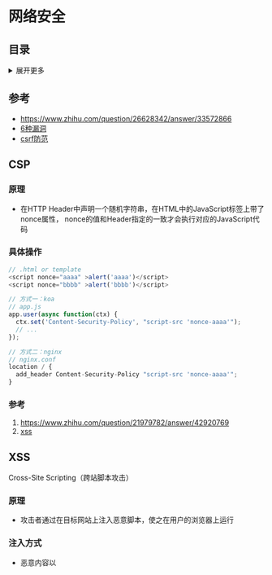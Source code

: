 # 网络安全

## 目录
<details>
<summary>展开更多</summary>

* [`CSP`](#CSP)
* [`XSS`](#XSS)
* [`CSRF`](#CSRF)
* [`抓包工具`](#抓包工具)

</details>

## 参考
- https://www.zhihu.com/question/26628342/answer/33572866
- [6种漏洞](https://mp.weixin.qq.com/s/Umd-HAbUsLBoxEOIrdZ8vg)
- [csrf防范](https://juejin.im/post/5bc009996fb9a05d0a055192)

## CSP

### 原理
- 在HTTP Header中声明一个随机字符串，在HTML中的JavaScript标签上带了nonce属性，
  nonce的值和Header指定的一致才会执行对应的JavaScript代码

### 具体操作
```js
// .html or template
<script nonce="aaaa" >alert('aaaa')</script>
<script nonce="bbbb" >alert('bbbb')</script>

// 方式一：koa
// app.js
app.user(async function(ctx) {
  ctx.set('Content-Security-Policy', "script-src 'nonce-aaaa'");
  // ...
});

// 方式二：nginx
// nginx.conf
location / {
  add_header Content-Security-Policy "script-src 'nonce-aaaa'";
}
```

### 参考
1. https://www.zhihu.com/question/21979782/answer/42920769
2. [xss](http://www.cnblogs.com/TankXiao/archive/2012/03/21/2337194.html)


## XSS
Cross-Site Scripting（跨站脚本攻击）

### 原理
- 攻击者通过在目标网站上注入恶意脚本，使之在用户的浏览器上运行

### 注入方式
* 恶意内容以<script />注入HTML中内嵌的文本（input）
  - escape
* 标签的 href、src 等属性中，包含 javascript: jAvaScript: 等可执行代码
* onload、onerror、onclick 等事件中，注入不受控制代码
* background-image:url("javascript:..."); （新版本浏览器已经可以防范）
* css-expression （新版本浏览器已经可以防范）

### 分类
|   | 存储型 | 反射型 | DOM型 |
| -------- | -----: | :----: | :----: |
| 存储区 | 数据库 | URL | 数据库/url/前端存储 |
| 插入点 | HTML | HTML | js |

* 存储型
  - 输入框中提交恶意代码到数据库，日后访问的话，
    服务端可能会取出恶意代码返回客户端执行
  - 恶意代码会加载外部代码执行更复杂的逻辑
  - 比如坛发帖、商品评论、用户私信等
* 反射型
  - 构造特殊url（通常是个接口），包含恶意代码，服务端返回给客户端后执行
  - 比如网站搜索、跳转等
* DOM型
  - 构造特殊url，客户端接收、执行
  - 和反射型区别：DOM型是js执行，是前端漏洞，其他两种是服务端漏洞

### 防御
- 针对 HTML 属性、HTML 文字内容、HTML 注释、跳转链接、
  内联 JavaScript 字符串、内联 CSS 样式表等，做不同转义
- .textContent、.setAttribute()
- 避免内联事件绑定，改用addEventListener
- 避免eval、setTimeout、setInterval字符串方式调用
- CSP
  - 禁止外联脚本、外域提交
  - 禁止内联脚本、未授权脚本
- 输入内容长度控制
- 验证码（校验人为操作）
- http-only

### 学习
[练习题](http://prompt.ml)
[答案](https://github.com/cure53/XSSChallengeWiki/wiki/prompt.ml)

```js
function escape(input) {
  // warm up
  // script should be executed without user interaction
  return '<input type="text" value="' + input + '">';
}
document.body.innerHTML = escape('"><svg onload=console.log(1)>');
```

### 举例
1. github如何防止xss
在线编辑/查看，文件代码都会通过模板转成不同含义的标签（通过颜色可以看出），
不是完整的输入输出

---

## CSRF
- 跨站请求伪造（Cross-site request forgery）
- 使用用户在伪造网站上留下的登陆凭证（cookie），去真实网站操作

### 防御
- 请求携带标识token，与服务端session对比

---

## 抓包工具
whistle run



